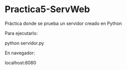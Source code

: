 # Practica5-ServWeb
Práctica donde se prueba un servidor creado en Python

Para ejecutarlo: 

  python servidor.py

En navegador:

  localhost:8080
